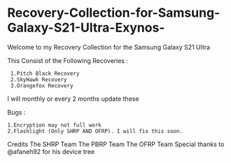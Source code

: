 # Recovery-Collection-for-Samsung-Galaxy-S21-Ultra-Exynos-
Welcome to my Recovery Collection for the Samsung Galaxy S21 Ultra

This Consist of the Following Recoveries :

     1.Pitch Black Recovery
     2.SkyHawk Recovery
     3.Orangefox Recovery

I will monthly or every 2 months update these

Bugs :

    1.Encryption may not full work
    2.Flashlight (Only SHRP AND OFRP). I will fix this soon.


Credits
      The SHRP Team
      The PBRP Team
      The OFRP Team
      Special thanks to @afaneh92 for his device tree


